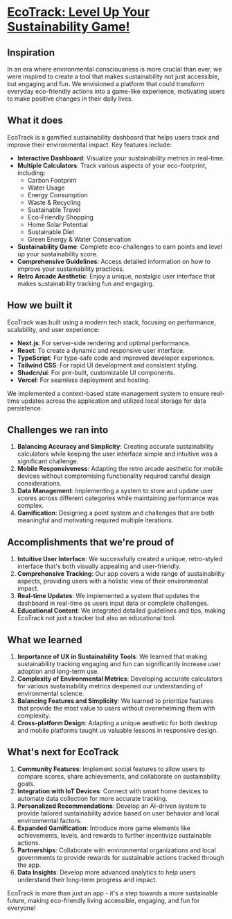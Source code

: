 # [EcoTrack: Level Up Your Sustainability Game!](https://ecotrack-shreyash.vercel.app/)

## Inspiration

In an era where environmental consciousness is more crucial than ever, we were inspired to create a tool that makes sustainability not just accessible, but engaging and fun. We envisioned a platform that could transform everyday eco-friendly actions into a game-like experience, motivating users to make positive changes in their daily lives.

## What it does

EcoTrack is a gamified sustainability dashboard that helps users track and improve their environmental impact. Key features include:

- **Interactive Dashboard**: Visualize your sustainability metrics in real-time.
- **Multiple Calculators**: Track various aspects of your eco-footprint, including:
  - Carbon Footprint
  - Water Usage
  - Energy Consumption
  - Waste & Recycling
  - Sustainable Travel
  - Eco-Friendly Shopping
  - Home Solar Potential
  - Sustainable Diet
  - Green Energy & Water Conservation
- **Sustainability Game**: Complete eco-challenges to earn points and level up your sustainability score.
- **Comprehensive Guidelines**: Access detailed information on how to improve your sustainability practices.
- **Retro Arcade Aesthetic**: Enjoy a unique, nostalgic user interface that makes sustainability tracking fun and engaging.

## How we built it

EcoTrack was built using a modern tech stack, focusing on performance, scalability, and user experience:

- **Next.js**: For server-side rendering and optimal performance.
- **React**: To create a dynamic and responsive user interface.
- **TypeScript**: For type-safe code and improved developer experience.
- **Tailwind CSS**: For rapid UI development and consistent styling.
- **Shadcn/ui**: For pre-built, customizable UI components.
- **Vercel**: For seamless deployment and hosting.

We implemented a context-based state management system to ensure real-time updates across the application and utilized local storage for data persistence.

## Challenges we ran into

1. **Balancing Accuracy and Simplicity**: Creating accurate sustainability calculators while keeping the user interface simple and intuitive was a significant challenge.
2. **Mobile Responsiveness**: Adapting the retro arcade aesthetic for mobile devices without compromising functionality required careful design considerations.
3. **Data Management**: Implementing a system to store and update user scores across different categories while maintaining performance was complex.
4. **Gamification**: Designing a point system and challenges that are both meaningful and motivating required multiple iterations.

## Accomplishments that we're proud of

1. **Intuitive User Interface**: We successfully created a unique, retro-styled interface that's both visually appealing and user-friendly.
2. **Comprehensive Tracking**: Our app covers a wide range of sustainability aspects, providing users with a holistic view of their environmental impact.
3. **Real-time Updates**: We implemented a system that updates the dashboard in real-time as users input data or complete challenges.
4. **Educational Content**: We integrated detailed guidelines and tips, making EcoTrack not just a tracker but also an educational tool.

## What we learned

1. **Importance of UX in Sustainability Tools**: We learned that making sustainability tracking engaging and fun can significantly increase user adoption and long-term use.
2. **Complexity of Environmental Metrics**: Developing accurate calculators for various sustainability metrics deepened our understanding of environmental science.
3. **Balancing Features and Simplicity**: We learned to prioritize features that provide the most value to users without overwhelming them with complexity.
4. **Cross-platform Design**: Adapting a unique aesthetic for both desktop and mobile platforms taught us valuable lessons in responsive design.

## What's next for EcoTrack

1. **Community Features**: Implement social features to allow users to compare scores, share achievements, and collaborate on sustainability goals.
2. **Integration with IoT Devices**: Connect with smart home devices to automate data collection for more accurate tracking.
3. **Personalized Recommendations**: Develop an AI-driven system to provide tailored sustainability advice based on user behavior and local environmental factors.
4. **Expanded Gamification**: Introduce more game elements like achievements, levels, and rewards to further incentivize sustainable actions.
5. **Partnerships**: Collaborate with environmental organizations and local governments to provide rewards for sustainable actions tracked through the app.
6. **Data Insights**: Develop more advanced analytics to help users understand their long-term progress and impact.

EcoTrack is more than just an app - it's a step towards a more sustainable future, making eco-friendly living accessible, engaging, and fun for everyone!
